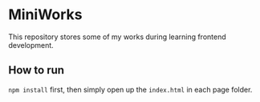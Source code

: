 # MiniWorks
This repository stores some of my works during learning frontend development.

## How to run
```npm install``` first, then simply open up the `index.html` in each page folder.
